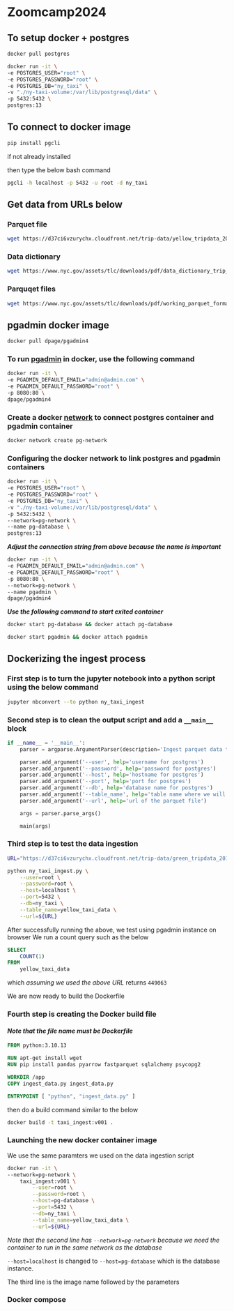 # Zoomcamp2024

## To setup docker + postgres

```bash
docker pull postgres
```

```bash
docker run -it \
-e POSTGRES_USER="root" \
-e POSTGRES_PASSWORD="root" \
-e POSTGRES_DB="ny_taxi" \
-v "./ny-taxi-volume:/var/lib/postgresql/data" \
-p 5432:5432 \
postgres:13
```

## To connect to docker image

```python
pip install pgcli
```

if not already installed

then type the below bash command

```bash
pgcli -h localhost -p 5432 -u root -d ny_taxi
```

## Get data from URLs below

### Parquet file

```bash
wget https://d37ci6vzurychx.cloudfront.net/trip-data/yellow_tripdata_2021-01.parquet
```

### Data dictionary

```bash
wget https://www.nyc.gov/assets/tlc/downloads/pdf/data_dictionary_trip_records_yellow.pdf
```

### Parquqet files

```bash
wget https://www.nyc.gov/assets/tlc/downloads/pdf/working_parquet_format.pdf
```

## pgadmin docker image

```bash
docker pull dpage/pgadmin4
```

### To run [pgadmin](https://hub.docker.com/r/dpage/pgadmin4/) in docker, use the following command

```bash
docker run -it \
-e PGADMIN_DEFAULT_EMAIL="admin@admin.com" \
-e PGADMIN_DEFAULT_PASSWORD="root" \
-p 8080:80 \
dpage/pgadmin4
```

### Create a docker [network](https://docs.docker.com/engine/reference/commandline/network_create/) to connect postgres container and pgadmin container

```bash
docker network create pg-network
```

### Configuring the docker network to link postgres and pgadmin containers

```bash
docker run -it \
-e POSTGRES_USER="root" \
-e POSTGRES_PASSWORD="root" \
-e POSTGRES_DB="ny_taxi" \
-v "./ny-taxi-volume:/var/lib/postgresql/data" \
-p 5432:5432 \
--network=pg-network \
--name pg-database \
postgres:13
```

***Adjust the connection string from above because the name is important***

```bash
docker run -it \
-e PGADMIN_DEFAULT_EMAIL="admin@admin.com" \
-e PGADMIN_DEFAULT_PASSWORD="root" \
-p 8080:80 \
--network=pg-network \
--name pgadmin \
dpage/pgadmin4
```

***Use the following command to start exited container***

```bash
docker start pg-database && docker attach pg-database
```

```bash
docker start pgadmin && docker attach pgadmin
```

## Dockerizing the ingest process

### First step is to turn the jupyter notebook into a python script using the below command

```bash
jupyter nbconvert --to python ny_taxi_ingest
```

### Second step is to clean the output script and add a `__main__` block

```python
if __name__ = '__main__':
    parser = argparse.ArgumentParser(description='Ingest parquet data to Postgres')

    parser.add_argument('--user', help='username for postgres')
    parser.add_argument('--password', help='password for postgres')
    parser.add_argument('--host', help='hostname for postgres')
    parser.add_argument('--port', help='port for postgres')
    parser.add_argument('--db', help='database name for postgres')
    parser.add_argument('--table_name', help='table name where we will write the result to')
    parser.add_argument('--url', help='url of the parquet file')

    args = parser.parse_args()

    main(args)
```

### Third step is to test the data ingestion

```bash
URL="https://d37ci6vzurychx.cloudfront.net/trip-data/green_tripdata_2019-09.parquet"
```

```bash
python ny_taxi_ingest.py \
    --user=root \
    --password=root \
    --host=localhost \
    --port=5432 \
    --db=ny_taxi \
    --table_name=yellow_taxi_data \
    --url=${URL}
```

After successfully running the above, we test using pgadmin instance on browser
We run a count query such as the below

```sql
SELECT
	COUNT(1)
FROM
	yellow_taxi_data
```

which *assuming we used the above URL* returns ```449063```

We are now ready to build the Dockerfile

### Fourth step is creating the Docker build file

#### *Note that the file name must be Dockerfile*

```Dockerfile
FROM python:3.10.13

RUN apt-get install wget
RUN pip install pandas pyarrow fastparquet sqlalchemy psycopg2

WORKDIR /app
COPY ingest_data.py ingest_data.py

ENTRYPOINT [ "python", "ingest_data.py" ]
```

then do a build command similar to the below

```bash
docker build -t taxi_ingest:v001 .
```

### Launching the new docker container image

We use the same paramters we used on the data ingestion script

```bash
docker run -it \
--network=pg-network \
    taxi_ingest:v001 \
        --user=root \
        --password=root \
        --host=pg-database \
        --port=5432 \
        --db=ny_taxi \
        --table_name=yellow_taxi_data \
        --url=${URL}
```

*Note that the second line has ```--network=pg-network``` because we need the container to run in the same network as the database*

```--host=localhost``` is changed to ```--host=pg-database``` which is the database instance.

The third line is the image name followed by the parameters

### Docker compose
